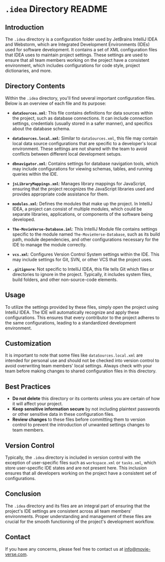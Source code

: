 # `.idea` Directory README

## Introduction

The `.idea` directory is a configuration folder used by JetBrains IntelliJ IDEA and Webstorm, which are Integrated Development Environments (IDEs) used for software development. It contains a set of XML configuration files that IDEA uses to maintain project settings. These settings are used to ensure that all team members working on the project have a consistent environment, which includes configurations for code style, project dictionaries, and more.

## Directory Contents

Within the `.idea` directory, you'll find several important configuration files. Below is an overview of each file and its purpose:

- **`dataSources.xml`**: This file contains definitions for data sources within the project, such as database connections. It can include connection settings, credentials (usually stored in a safer manner), and specifics about the database schema.

- **`dataSources.local.xml`**: Similar to `dataSources.xml`, this file may contain local data source configurations that are specific to a developer's local environment. These settings are not shared with the team to avoid conflicts between different local development setups.

- **`dbnavigator.xml`**: Contains settings for database navigation tools, which may include configurations for viewing schemas, tables, and running queries within the IDE.

- **`jsLibraryMappings.xml`**: Manages library mappings for JavaScript, ensuring that the project recognizes the JavaScript libraries used and provides appropriate code assistance for them.

- **`modules.xml`**: Defines the modules that make up the project. In IntelliJ IDEA, a project can consist of multiple modules, which could be separate libraries, applications, or components of the software being developed.

- **`The-MovieVerse-Database.iml`**: This IntelliJ Module file contains settings specific to the module named `The-MovieVerse-Database`, such as its build path, module dependencies, and other configurations necessary for the IDE to manage the module correctly.

- **`vcs.xml`**: Configures Version Control System settings within the IDE. This may include settings for Git, SVN, or other VCS that the project uses.

- **`.gitignore`**: Not specific to IntelliJ IDEA, this file tells Git which files or directories to ignore in the project. Typically, it includes system files, build folders, and other non-source-code elements.

## Usage

To utilize the settings provided by these files, simply open the project using IntelliJ IDEA. The IDE will automatically recognize and apply these configurations. This ensures that every contributor to the project adheres to the same configurations, leading to a standardized development environment.

## Customization

It is important to note that some files like `dataSources.local.xml` are intended for personal use and should not be checked into version control to avoid overwriting team members' local settings. Always check with your team before making changes to shared configuration files in this directory.

## Best Practices

- **Do not delete** this directory or its contents unless you are certain of how it will affect your project.
- **Keep sensitive information secure** by not including plaintext passwords or other sensitive data in these configuration files.
- **Review changes** to these files before committing them to version control to prevent the introduction of unwanted settings changes to team members.

## Version Control

Typically, the `.idea` directory is included in version control with the exception of user-specific files such as `workspace.xml` or `tasks.xml`, which store user-specific IDE states and are not present here. This inclusion ensures that all developers working on the project have a consistent set of configurations.

## Conclusion

The `.idea` directory and its files are an integral part of ensuring that the project's IDE settings are consistent across all team members' environments. Proper understanding and management of these files are crucial for the smooth functioning of the project's development workflow.

## Contact

If you have any concerns, please feel free to contact us at [info@movie-verse.com](mailto:info@movie-verse.com).
